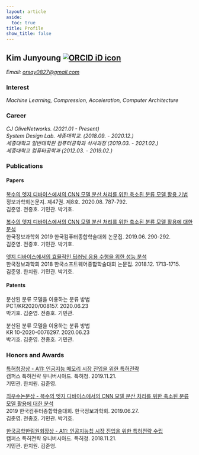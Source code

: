 ```yaml
---
layout: article
aside:
  toc: true
title: Profile
show_title: false
---
```


## Kim Junyoung <a href="https://orcid.org/0000-0002-9007-7145" target='_blank' style="vertical-align:top;"><img src="https://orcid.org/sites/default/files/images/orcid_16x16.png" alt="ORCID iD icon"></a> 

*Email: <a href="mailto:orsay0827@gmail.com">orsay0827@gmail.com</a>*

### Interest
*Machine Learning, Compression, Acceleration, Computer Architecture*

### Career

*CJ OliveNetworks. (2021.01 - Present)*<br />
*System Design Lab. 세종대학교. (2018.09. - 2020.12.)*<br />
*세종대학교 일반대학원 컴퓨터공학과 석사과정 (2019.03. - 2021.02.)*<br />
*세종대학교 컴퓨터공학과 (2012.03. - 2019.02.)*<br />

### Publications

#### Papers

<a href="https://doi.org/10.5626/JOK.2020.47.8.787" target='_blank'>복수의 엣지 디바이스에서의 CNN 모델 분산 처리를 위한 축소된 분류 모델 활용 기법</a><br />
정보과학회논문지. 제47권. 제8호. 2020.08. 787-792.<br />
김준영. 전종호. 기민관. 박기호.

<a href="http://www.dbpia.co.kr/journal/articleDetail?nodeId=NODE08763159" target='_blank'>복수의 엣지 디바이스에서의 CNN 모델 분산 처리를 위한 축소된 분류 모델 활용에 대한 분석</a><br />
한국정보과학회 2019 한국컴퓨터종합학술대회 논문집. 2019.06. 290-292.<br />
김준영. 전종호. 기민관. 박기호.

<a href="http://www.dbpia.co.kr/journal/articleDetail?nodeId=NODE07614068" target='_blank'>엣지 디바이스에서의 효율적인 딥러닝 응용 수행을 위한 성능 분석</a><br />
한국정보과학회 2018 한국소프트웨어종합학술대회 논문집. 2018.12. 1713-1715.<br />
김준영. 한치원. 기민관. 박기호.

#### Patents

<a>분산된 분류 모델을 이용하는 분류 방법</a><br />
PCT/KR2020/008157. 2020.06.23<br />
박기호. 김준영. 전종호. 기민관.

<a>분산된 분류 모델을 이용하는 분류 방법</a><br />
KR 10-2020-0076297. 2020.06.23<br />
박기호. 김준영. 전종호. 기민관.

### Honors and Awards

<a href="https://www.kipa.org/cpu/4_u2019.jsp" target='_blank'>특허청장상 - A11: 인공지능 메모리 시장 진입을 위한 특허전략</a><br />
캠퍼스 특허전략 유니버시아드. 특허청. 2019.11.21.<br />
기민관. 한치원. 김준영.

<a href="http://kiise.or.kr/conference/kcc/2019/" target='_blank'>최우수논문상 - 복수의 엣지 디바이스에서의 CNN 모델 분산 처리를 위한 축소된 분류 모델 활용에 대한 분석</a><br />
2019 한국컴퓨터종합학술대회. 한국정보과학회. 2019.06.27.<br />
김준영. 전종호. 기민관. 박기호.

<a href="https://www.kipa.org/cpu/4_u2018.jsp" target='_blank'>한국공학한림원회장상 - A11: 인공지능칩 시장 진입을 위한 특허전략 수립</a><br />
캠퍼스 특허전략 유니버시아드. 특허청. 2018.11.21.<br />
기민관. 한치원. 김준영.